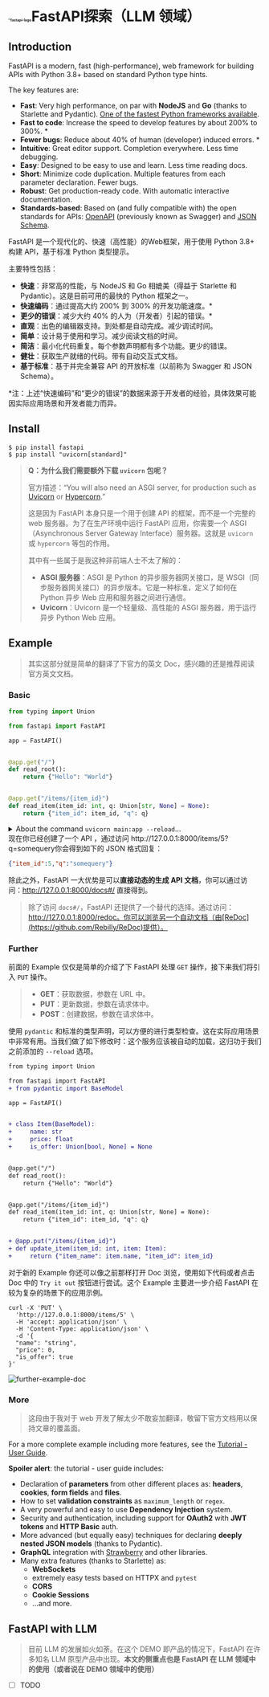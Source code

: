 # <img src="./assets/fastapi-logo.png" alt="fastapi-logo" style="zoom:25%;" />FastAPI探索（LLM 领域）

## Introduction

FastAPI is a modern, fast (high-performance), web framework for building APIs with Python 3.8+ based on standard Python type hints.

The key features are:

- **Fast**: Very high performance, on par with **NodeJS** and **Go** (thanks to Starlette and Pydantic). [One of the fastest Python frameworks available](https://fastapi.tiangolo.com/#performance).
- **Fast to code**: Increase the speed to develop features by about 200% to 300%. *
- **Fewer bugs**: Reduce about 40% of human (developer) induced errors. *
- **Intuitive**: Great editor support. Completion everywhere. Less time debugging.
- **Easy**: Designed to be easy to use and learn. Less time reading docs.
- **Short**: Minimize code duplication. Multiple features from each parameter declaration. Fewer bugs.
- **Robust**: Get production-ready code. With automatic interactive documentation.
- **Standards-based**: Based on (and fully compatible with) the open standards for APIs: [OpenAPI](https://github.com/OAI/OpenAPI-Specification) (previously known as Swagger) and [JSON Schema](https://json-schema.org/).

FastAPI 是一个现代化的、快速（高性能）的Web框架，用于使用 Python 3.8+ 构建 API，基于标准 Python 类型提示。

主要特性包括：

- **快速**：非常高的性能，与 NodeJS 和 Go 相媲美（得益于 Starlette 和 Pydantic）。这是目前可用的最快的 Python 框架之一。
- **快速编码**：通过提高大约 200% 到 300% 的开发功能速度。*
- **更少的错误**：减少大约 40% 的人为（开发者）引起的错误。*
- **直观**：出色的编辑器支持。到处都是自动完成。减少调试时间。
- **简单**：设计易于使用和学习。减少阅读文档的时间。
- **简洁**：最小化代码重复。每个参数声明都有多个功能。更少的错误。
- **健壮**：获取生产就绪的代码。带有自动交互式文档。
- **基于标准**：基于并完全兼容 API 的开放标准（以前称为 Swagger 和 JSON Schema）。

*注：上述“快速编码”和“更少的错误”的数据来源于开发者的经验，具体效果可能因实际应用场景和开发者能力而异。

## Install

```
$ pip install fastapi
$ pip install "uvicorn[standard]"
```

> **Q：为什么我们需要额外下载 `uvicorn` 包呢？**
>
> 官方描述：“You will also need an ASGI server, for production such as [Uvicorn](https://www.uvicorn.org/) or [Hypercorn](https://github.com/pgjones/hypercorn).”
>
> 这是因为 FastAPI 本身只是一个用于创建 API 的框架，而不是一个完整的 web 服务器。为了在生产环境中运行 FastAPI 应用，你需要一个 ASGI（Asynchronous Server Gateway Interface）服务器。这就是 `uvicorn` 或 `hypercorn` 等包的作用。
>
> 其中有一些属于是我这种非前端人士不太了解的：
>
> - **ASGI 服务器**：ASGI 是 Python 的异步服务器网关接口，是 WSGI（同步服务器网关接口）的异步版本。它是一种标准，定义了如何在 Python 异步 Web 应用和服务器之间进行通信。
> - **Uvicorn**：Uvicorn 是一个轻量级、高性能的 ASGI 服务器，用于运行异步 Python Web 应用。

## Example

> 其实这部分就是简单的翻译了下官方的英文 Doc，感兴趣的还是推荐阅读官方英文文档。

### Basic

```python
from typing import Union

from fastapi import FastAPI

app = FastAPI()


@app.get("/")
def read_root():
    return {"Hello": "World"}


@app.get("/items/{item_id}")
def read_item(item_id: int, q: Union[str, None] = None):
    return {"item_id": item_id, "q": q}
```

<details>
    <summary>About the command <code>uvicorn main:app --reload</code>...</summary>
    <p>The command <code>uvicorn main:app</code> refers to:</p>
    <ul>
        <li><strong>main</strong>: the file <code>main.py</code> (the Python "module").</li>
        <li><strong>app</strong>: the object created inside of <code>main.py</code> with the line <code>app = FastAPI()</code>.</li>
        <li><strong>--reload</strong>: make the server restart after code changes. Only do this for development.</li>
    </ul>
</details>
现在你已经创建了一个 API ，通过访问 http://127.0.0.1:8000/items/5?q=somequery你会得到如下的 JSON 格式回复：

```json
{"item_id":5,"q":"somequery"}
```

除此之外，FastAPI 一大优势是可以**直接动态的生成 API 文档**，你可以通过访问：http://127.0.0.1:8000/docs#/ 直接得到。

> 除了访问 `docs#/`，FastAPI 还提供了一个替代的选择。通过访问：http://127.0.0.1:8000/redoc。你可以浏览另一个自动文档（由[ReDoc](https://github.com/Rebilly/ReDoc)提供）。

### Further

前面的 Example 仅仅是简单的介绍了下 FastAPI 处理 `GET` 操作，接下来我们将引入 `PUT` 操作。

> - **GET**：获取数据，参数在 URL 中。
> - **PUT**：更新数据，参数在请求体中。
> - **POST**：创建数据，参数在请求体中。

使用 `pydantic` 和标准的类型声明，可以方便的进行类型检查。这在实际应用场景中非常有用。当我们做了如下修改时：这个服务应该被自动的加载，这归功于我们之前添加的 `--reload` 选项。

```diff
from typing import Union

from fastapi import FastAPI
+ from pydantic import BaseModel

app = FastAPI()


+ class Item(BaseModel):
+     name: str
+     price: float
+     is_offer: Union[bool, None] = None


@app.get("/")
def read_root():
    return {"Hello": "World"}


@app.get("/items/{item_id}")
def read_item(item_id: int, q: Union[str, None] = None):
    return {"item_id": item_id, "q": q}


+ @app.put("/items/{item_id}")
+ def update_item(item_id: int, item: Item):
+     return {"item_name": item.name, "item_id": item_id}
```

对于新的 Example 你还可以像之前那样打开 Doc 浏览，使用如下代码或者点击 Doc 中的 `Try it out` 按钮进行尝试。这个 Example 主要进一步介绍 FastAPI 在较为复杂的场景下的应用示例。

```shell
curl -X 'PUT' \
  'http://127.0.0.1:8000/items/5' \
  -H 'accept: application/json' \
  -H 'Content-Type: application/json' \
  -d '{
  "name": "string",
  "price": 0,
  "is_offer": true
}'
```

![further-example-doc](./assets/further-example-doc.png)

### More

> 这段由于我对于 web 开发了解太少不敢妄加翻译，敬留下官方文档用以保持文章的覆盖面。

For a more complete example including more features, see the [Tutorial - User Guide](https://fastapi.tiangolo.com/tutorial/).

**Spoiler alert**: the tutorial - user guide includes:

- Declaration of **parameters** from other different places as: **headers**, **cookies**, **form fields** and **files**.
- How to set **validation constraints** as `maximum_length` or `regex`.
- A very powerful and easy to use **Dependency Injection** system.
- Security and authentication, including support for **OAuth2** with **JWT tokens** and **HTTP Basic** auth.
- More advanced (but equally easy) techniques for declaring **deeply nested JSON models** (thanks to Pydantic).
- **GraphQL** integration with [Strawberry](https://strawberry.rocks/) and other libraries.
- Many extra features (thanks to Starlette) as:
  - **WebSockets**
  - extremely easy tests based on HTTPX and `pytest`
  - **CORS**
  - **Cookie Sessions**
  - ...and more.

## FastAPI with LLM

> 目前 LLM 的发展如火如荼。在这个 DEMO 即产品的情况下，FastAPI 在许多知名 LLM 原型产品中出现。**本文的侧重点也是 FastAPI 在 LLM 领域中的使用（或者说在 DEMO 领域中的使用）**

- [ ] TODO

